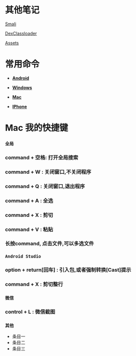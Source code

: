 # 其他笔记
[Smali](./smali.md)


[DexClassloader](DexClassloader.md)


[Assets](Assets.md)
# 常用命令
* [**Android**](./android.md)

* [**Windows**](./windows.md)

* [**Mac**](./mac.md)

* [**IPhone**](./iphone.md)
# Mac 我的快捷键
###  `全局`

### command + 空格: 打开全局搜索
### command + W : 关闭窗口,不关闭程序
### command + Q : 关闭窗口,退出程序
### command + A : 全选
### command + X : 剪切
### command + V : 粘贴
### 长按command, 点击文件,可以多选文件
###  `Android Studio` 
### option + return[回车] : 引入包,或者强制转换[Cast]提示
### command + X : 剪切整行
###  `微信` 
### control + L : 微信截图
###  `其他` 
* 条目一
* 条目二
* 条目三